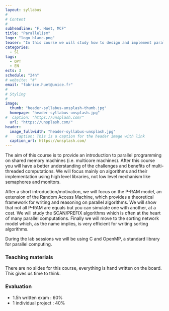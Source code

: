 ```yaml
---
layout: syllabus
#
# Content
#
subheadline: "F. Huet, MCF"
title: "Parallelism"
logo: "logo_blanc.png"
teaser: "In this course we will study how to design and implement parallel algorithms for modern multicore machines."
categories:
  - S1
tags:
  - OPT
  - EN
ects: 3
schedule: "24h"
# website: "#"
email: "fabrice.huet@unice.fr"
#
# Styling
#
image:
  thumb: "header-syllabus-unsplash-thumb.jpg"
  homepage: "header-syllabus-unsplash.jpg"
#  caption: "https://unsplash.com/"
  url: "https://unsplash.com/"
header:
  image_fullwidth: "header-syllabus-unsplash.jpg"
#    caption: This is a caption for the header image with link
  caption_url: https://unsplash.com/  
---
```


The aim of this course is to provide an introduction to parallel programming on shared memory machines (i.e. multicore machines). After this course you will have a better understanding of the challenges and benefits of multi-threaded computations. We will focus mainly on algorithms and their implementation using high level libraries, not low level mechanism like semaphores and monitors.

 
After a short introduction/motivation, we will focus on the P-RAM model, an extension of the Random Access Machine, which provides a theoretical framework for writing and reasoning on parallel algorithms. We will show that not all P-RAM are equals but you can simulate one with another, at a cost. We will study the SCAN/PREFIX algorithms which is often at the heart of many parallel computations. Finally we will move to the sorting network model which, as the name implies, is very efficient for writing sorting algorithms.

During the lab sessions we will be using C and OpenMP, a standard library for parallel computing.

 

### Teaching materials ###

There are no slides for this course, everything is hand written on the board. This gives us time to think.

 

### Evaluation ###

- 1.5h written exam : 60%
- 1 individual project : 40%
